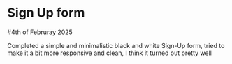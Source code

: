 
# Sign Up form

#4th of Februray 2025

Completed a simple and minimalistic black and white Sign-Up form, tried to make it a bit more responsive and clean, I think it turned out pretty well